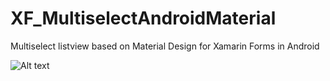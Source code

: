 # XF_MultiselectAndroidMaterial
Multiselect listview based on Material Design for Xamarin Forms in Android

![Alt text](/screenshots/listview.jpg?raw=true "Populated Listview without selection")
